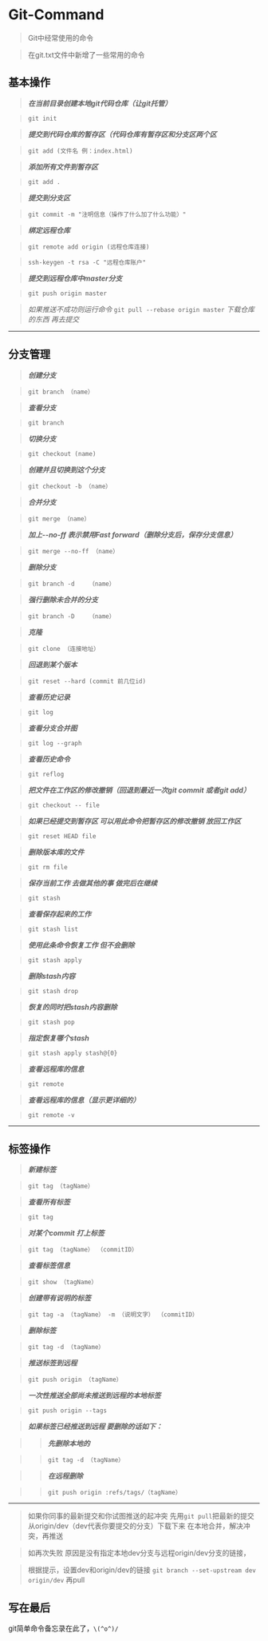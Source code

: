 # **Git-Command**

> Git中经常使用的命令

> 在git.txt文件中新增了一些常用的命令


## **基本操作**

> ***在当前目录创建本地git代码仓库（让git托管）***

> `git init` 

> ***提交到代码仓库的暂存区（代码仓库有暂存区和分支区两个区***

> `git add (文件名 例：index.html)`	

> ***添加所有文件到暂存区***

> `git add .`        			

> ***提交到分支区***

> `git commit -m "注明信息（操作了什么加了什么功能）"`	

> ***绑定远程仓库***

> `git remote add origin (远程仓库连接)`	

> `ssh-keygen -t rsa -C "远程仓库账户"`		

> ***提交到远程仓库中master分支***

> `git push origin master`			

> *如果推送不成功则运行命令* `git pull --rebase origin master` *下载仓库的东西 再去提交*

---

##  **分支管理**

> ***创建分支***

> `git branch （name）`	

> ***查看分支***

> `git branch`				

> ***切换分支***

> `git checkout (name)`			

> ***创建并且切换到这个分支***

> `git checkout -b （name）`		

> ***合并分支***

> `git merge （name）`			

> ***加上--no-ff 表示禁用Fast forward（删除分支后，保存分支信息）***

> `git merge --no-ff （name）`		 

> ***删除分支***

> `git branch -d	（name）`		

> ***强行删除未合并的分支***

> `git branch -D 	（name）`		

> ***克隆***

> `git clone （连接地址）`			

> ***回退到某个版本***

> `git reset --hard (commit 前几位id)`	

> ***查看历史记录***

> `git log`  				

> ***查看分支合并图***

> `git log --graph`           		

> ***查看历史命令***

> `git reflog` 				

> ***把文件在工作区的修改撤销（回退到最近一次git commit 或者git add）***

> `git checkout -- file`        

> ***如果已经提交到暂存区 可以用此命令把暂存区的修改撤销 放回工作区***

> `git reset HEAD file`             

> ***删除版本库的文件***

> `git rm file`			

> ***保存当前工作 去做其他的事 做完后在继续***

> `git stash`				

> ***查看保存起来的工作***

> `git stash list`			

> ***使用此条命令恢复工作 但不会删除***

> `git stash apply`			

> ***删除stash内容***

> `git stash drop`			

> ***恢复的同时把stash内容删除***

> `git stash pop`			

> ***指定恢复哪个stash***

> `git stash apply stash@{0}`	

> ***查看远程库的信息***

> `git remote`				

> ***查看远程库的信息（显示更详细的）***

> `git remote -v`			

---

## **标签操作**

> ***新建标签***

> `git tag （tagName）`

> ***查看所有标签***

> `git tag`

> ***对某个commit 打上标签***

> `git tag （tagName） （commitID）`

> ***查看标签信息***

> `git show （tagName）`

> ***创建带有说明的标签***

> `git tag -a （tagName） -m （说明文字） （commitID）`

> ***删除标签***

> `git tag -d （tagName）`
 

> ***推送标签到远程***

> `git push origin （tagName）`
 

> ***一次性推送全部尚未推送到远程的本地标签***

> `git push origin --tags`
 

> ***如果标签已经推送到远程 要删除的话如下：***

>> ***先删除本地的***

>> `git tag -d （tagName）`
 
>> ***在远程删除***

>> `git push origin :refs/tags/（tagName）`
 
---


> 如果你同事的最新提交和你试图推送的起冲突 先用`git pull`把最新的提交从origin/dev（dev代表你要提交的分支）下载下来 在本地合并，解决冲突，再推送

> 如再次失败 原因是没有指定本地dev分支与远程origin/dev分支的链接，

> 根据提示，设置dev和origin/dev的链接 `git branch --set-upstream dev origin/dev` 再pull

## **写在最后**

git简单命令备忘录在此了，`\(^o^)/`
